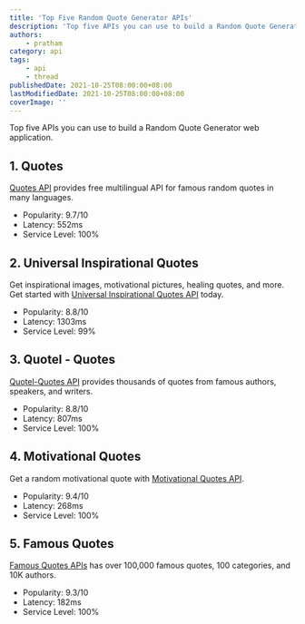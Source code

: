 ```yaml
---
title: 'Top Five Random Quote Generator APIs'
description: 'Top five APIs you can use to build a Random Quote Generator web application.'
authors:
    - pratham
category: api
tags:
    - api
    - thread
publishedDate: 2021-10-25T08:00:00+08:00
lastModifiedDate: 2021-10-25T08:00:00+08:00
coverImage: ''
---
```


<Lead>
	Top five APIs you can use to build a Random Quote Generator web application.
</Lead>

## 1. Quotes

[Quotes API](https://rapidapi.com/martin.svoboda/api/quotes15/?utm_source=RapidAPI.com/guides&utm_medium=DevRel&utm_campaign=DevRel) provides free multilingual API for famous random quotes in many languages.

-   Popularity: 9.7/10
-   Latency: 552ms
-   Service Level: 100%

## 2. Universal Inspirational Quotes

Get inspirational images, motivational pictures, healing quotes, and more. Get started with [Universal Inspirational Quotes API](https://rapidapi.com/HealThruWords/api/universal-inspirational-quotes/?utm_source=RapidAPI.com/guides&utm_medium=DevRel&utm_campaign=DevRel) today.

-   Popularity: 8.8/10
-   Latency: 1303ms
-   Service Level: 99%

## 3. Quotel - Quotes

[Quotel-Quotes API](https://rapidapi.com/skjaldbaka17/api/quotel-quotes/?utm_source=RapidAPI.com/guides&utm_medium=DevRel&utm_campaign=DevRel) provides thousands of quotes from famous authors, speakers, and writers.

-   Popularity: 8.8/10
-   Latency: 807ms
-   Service Level: 100%

## 4. Motivational Quotes

Get a random motivational quote with [Motivational Quotes API](https://rapidapi.com/bitbiscuit-bitbiscuit-default/api/motivational-quotes1/?utm_source=RapidAPI.com/guides&utm_medium=DevRel&utm_campaign=DevRel).

-   Popularity: 9.4/10
-   Latency: 268ms
-   Service Level: 100%

## 5. Famous Quotes

[Famous Quotes APIs](https://rapidapi.com/saicoder/api/famous-quotes4/?utm_source=RapidAPI.com/guides&utm_medium=DevRel&utm_campaign=DevRel) has over 100,000 famous quotes, 100 categories, and 10K authors.

-   Popularity: 9.3/10
-   Latency: 182ms
-   Service Level: 100%
